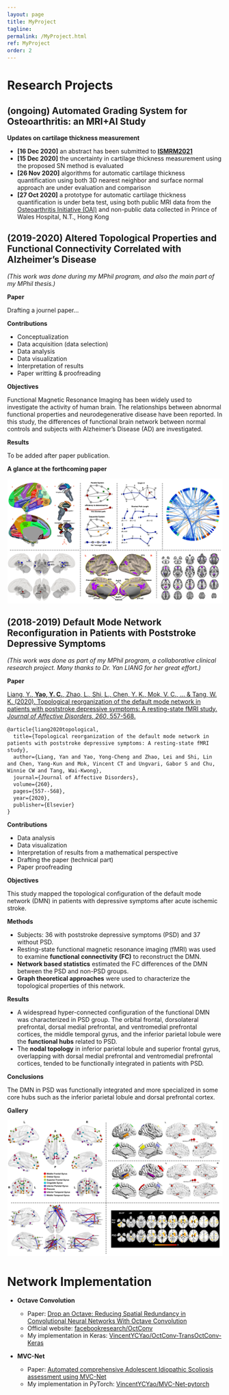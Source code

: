 ```yaml
---
layout: page 
title: MyProject
tagline: 
permalink: /MyProject.html
ref: MyProject 
order: 2
---
```




# Research Projects

## (ongoing) Automated Grading System for Osteoarthritis: an MRI+AI Study

**Updates on cartilage thickness measurement**

* **[16 Dec 2020]** an abstract has been submitted to [**ISMRM2021**](https://www.ismrm.org)
* **[15 Dec 2020]** the uncertainty in cartilage thickness measurement using the proposed SN method is evaluated
* **[26 Nov 2020]** algorithms for automatic cartilage thickness quantification using both 3D nearest neighbor and surface normal approach are under evaluation and comparison
* **[27 Oct 2020]** a prototype for automatic cartilage thickness quantification is under beta test, using both public MRI data from the [Osteoarthritis Initiative (OAI)](https://nda.nih.gov/oai/) and non-public data collected in Prince of Wales Hospital, N.T., Hong Kong



## (2019-2020) Altered Topological Properties and Functional Connectivity Correlated with Alzheimer’s Disease

*(This work was done during my MPhil program, and also the main part of my MPhil thesis.)*

**Paper**

Drafting a journel paper...

**Contributions**

* Conceptualization
* Data acquisition (data selection)
* Data analysis
* Data visualization
* Interpretation of results
* Paper writting & proofreading

**Objectives**

Functional Magnetic Resonance Imaging has been widely used to investigate the activity of human brain. The relationships between abnormal functional properties and neurodegenerative disease have been reported. In this study, the differences of functional brain network between normal controls and subjects with Alzheimer’s Disease (AD) are investigated.

**Results**

To be added after paper publication.

**A glance at the forthcoming paper**

![](png/AD_Figures.png)



## (2018-2019) Default Mode Network Reconfiguration in Patients with Poststroke Depressive Symptoms

*(This work was done as part of my MPhil program, a collaborative clinical research project. Many thanks to Dr. Yan LIANG for her great effort.)*

**Paper**

[Liang, Y., **Yao, Y. C.**, Zhao, L., Shi, L., Chen, Y. K., Mok, V. C., ... & Tang, W. K. (2020). Topological reorganization of the default mode network in patients with poststroke depressive symptoms: A resting-state fMRI study. *Journal of Affective Disorders*, *260*, 557-568.](https://www.sciencedirect.com/science/article/pii/S0165032719302915)

```
@article{liang2020topological,
  title={Topological reorganization of the default mode network in patients with poststroke depressive symptoms: A resting-state fMRI study},
  author={Liang, Yan and Yao, Yong-Cheng and Zhao, Lei and Shi, Lin and Chen, Yang-Kun and Mok, Vincent CT and Ungvari, Gabor S and Chu, Winnie CW and Tang, Wai-Kwong},
  journal={Journal of Affective Disorders},
  volume={260},
  pages={557--568},
  year={2020},
  publisher={Elsevier}
}
```

**Contributions**

* Data analysis
* Data visualization
* Interpretation of results from a mathematical perspective
* Drafting the paper (technical part)
* Paper proofreading

**Objectives**

This study mapped the topological configuration of the default mode network (DMN) in patients with depressive symptoms after acute ischemic stroke.

**Methods** 

* Subjects: 36 with poststroke depressive symptoms (PSD) and 37 without PSD. 
* Resting-state functional magnetic resonance imaging (fMRI) was used to examine **functional connectivity (FC)** to reconstruct the DMN. 
* **Network based statistics** estimated the FC differences of the DMN between the PSD and non-PSD groups. 
* **Graph theoretical approaches** were used to characterize the topological properties of this network.

**Results** 

* A widespread hyper-connected configuration of the functional DMN was characterized in PSD group. The orbital frontal, dorsolateral prefrontal, dorsal medial prefrontal, and ventromedial prefrontal cortices, the middle temporal gyrus, and the inferior parietal lobule were the **functional hubs** related to PSD. 
* The **nodal topology** in inferior parietal lobule and superior frontal gyrus, overlapping with dorsal medial prefrontal and ventromedial prefrontal cortices, tended to be functionally integrated in patients with PSD. 

**Conclusions** 

The DMN in PSD was functionally integrated and more specialized in some core hubs such as the inferior parietal lobule and dorsal prefrontal cortex.

**Gallery**	

![](png/PSD_Figures.png)



# Network Implementation

* **Octave Convolution**
  * Paper: [Drop an Octave: Reducing Spatial Redundancy in Convolutional Neural Networks With Octave Convolution](https://ieeexplore.ieee.org/document/9010309)
  * Official website: [facebookresearch/OctConv](https://github.com/facebookresearch/OctConv)
  * My implementation in Keras: [VincentYCYao/OctConv-TransOctConv-Keras](https://github.com/VincentYCYao/OctConv-TransOctConv-Keras)

* **MVC-Net**
  * Paper: [Automated comprehensive Adolescent Idiopathic Scoliosis assessment using MVC-Net](https://www.sciencedirect.com/science/article/pii/S1361841518302871)
  * My implementation in PyTorch: [VincentYCYao/MVC-Net-pytorch](https://github.com/VincentYCYao/MVC-Net-pytorch)

